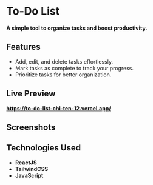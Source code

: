 # **To-Do List**

**A simple tool to organize tasks and boost productivity.**

## **Features**
- Add, edit, and delete tasks effortlessly.
- Mark tasks as complete to track your progress.
- Prioritize tasks for better organization.

## **Live Preview**  
**https://to-do-list-chi-ten-12.vercel.app/**

## **Screenshots**


## **Technologies Used**
- **ReactJS**  
- **TailwindCSS**  
- **JavaScript**  
